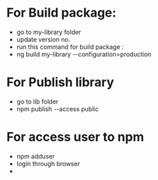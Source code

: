 # For Build package: 
- go to my-library folder 
- update version no.
- run  this command for build package :
- ng build my-library --configuration=production

# For Publish library
- go to lib folder 
- npm publish --access public


# For access user to npm 
- npm adduser
- login through browser
- 

